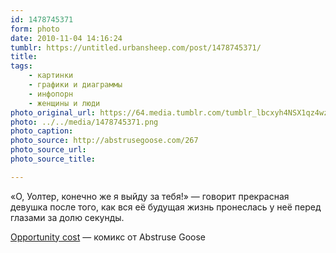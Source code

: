 ```yaml
---
id: 1478745371
form: photo
date: 2010-11-04 14:16:24
tumblr: https://untitled.urbansheep.com/post/1478745371/
title:
tags:
    - картинки
    - графики и диаграммы
    - инфопорн
    - женщины и люди
photo_original_url: https://64.media.tumblr.com/tumblr_lbcxyh4NSX1qz4wzio1_1280.png
photo: ../../media/1478745371.png
photo_caption:
photo_source: http://abstrusegoose.com/267
photo_source_url:
photo_source_title:

---
```


<p>«О, Уолтер, конечно же я выйду за тебя!» — говорит прекрасная девушка после того, как вся её будущая жизнь пронеслась у неё перед глазами за долю секунды.</p>

<p><a href="http://abstrusegoose.com/267">Opportunity cost</a> — комикс от Abstruse Goose</p>
